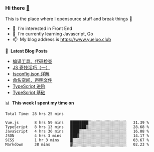 ### Hi there <a href="https://www.yueluo.club/"> 👋 </a>
This is the place where I opensource stuff and break things :rofl:

- 👀 &nbsp;I’m interested in Front End
- 🌱 &nbsp;I’m currently learning Javascript, Go
- 📫 &nbsp;My blog address is https://www.yueluo.club

📕 &nbsp;**Latest Blog Posts**

<!-- BLOG-POST-LIST:START -->
- [编译工具、代码检查](https://www.yueluo.club/detail?articleId=629e0ebb1b72002733d9ffbf)
- [JS 奇技淫巧（一）](https://www.yueluo.club/detail?articleId=629db9041b72002733d9fd22)
- [tsconfig.json 详解](https://www.yueluo.club/detail?articleId=629b08811b72002733d9ecfb)
- [命名空间、声明文件](https://www.yueluo.club/detail?articleId=6298268b1b72002733d9dc73)
- [TypeScript 进阶](https://www.yueluo.club/detail?articleId=62940d421b72002733d9c606)
- [TypeScript 基础](https://www.yueluo.club/detail?articleId=628e2de01b72002733d9a4ae)
<!-- BLOG-POST-LIST:END -->

📊 &nbsp;**This week I spent my time on**

<!--START_SECTION:waka-->

```text
Total Time: 28 hrs 25 mins

Vue.js       8 hrs 59 mins   ████████░░░░░░░░░░░░░░░░░   31.39 %
TypeScript   8 hrs 13 mins   ███████▒░░░░░░░░░░░░░░░░░   28.68 %
JavaScript   4 hrs 36 mins   ████░░░░░░░░░░░░░░░░░░░░░   16.08 %
JSON         4 hrs 3 mins    ███▓░░░░░░░░░░░░░░░░░░░░░   14.17 %
SCSS         1 hr 3 mins     █░░░░░░░░░░░░░░░░░░░░░░░░   03.67 %
Markdown     38 mins         ▓░░░░░░░░░░░░░░░░░░░░░░░░   02.23 %
```

<!--END_SECTION:waka-->